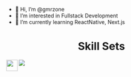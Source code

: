 - 👋 Hi, I’m @gmrzone
- 👀 I’m interested in Fullstack Development
- 🌱 I’m currently learning ReactNative, Next.js

<!---![corecare_screenshot](https://user-images.githubusercontent.com/65633542/113474634-e9ac0e00-9425-11eb-8410-b8d82f062f34.gif)--->
<!---
gmrzone/gmrzone is a ✨ special ✨ repository because its `README.md` (this file) appears on your GitHub profile.
You can click the Preview link to take a look at your changes.
- 💞️ I’m looking to collaborate on ... 
- 📫 How to reach me ...
--->
  <h1 align="center">Skill Sets</h1>
    <img align="left" height="30px" src="https://img.shields.io/badge/HTML5-#ff8800?style=for-the-badge&logo=html5&logoColor=black" />
    <img src="https://img.shields.io/badge/CSS3-#ff3333?logo=CSS3&#1572B6=ColorName&style=ShieldStyle" />
    
